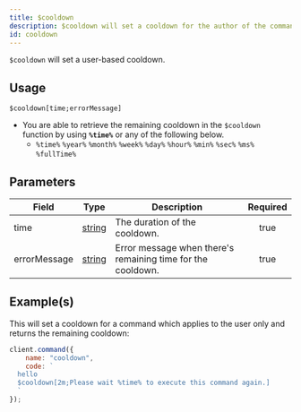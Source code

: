 ```yaml
---
title: $cooldown
description: $cooldown will set a cooldown for the author of the command after being used.
id: cooldown
---
```


`$cooldown` will set a user-based cooldown.

## Usage

```aoi
$cooldown[time;errorMessage]
```

-   You are able to retrieve the remaining cooldown in the `$cooldown` function by using **`%time%`** or any of the
    following below.
    -   `%time%` `%year%` `%month%` `%week%` `%day%` `%hour%` `%min%` `%sec%` `%ms%` `%fullTime%`

## Parameters

| Field        | Type                                                                                              | Description                                                 | Required |
| ------------ | ------------------------------------------------------------------------------------------------- | ----------------------------------------------------------- | :------: |
| time         | [string](https://developer.mozilla.org/en-US/docs/Web/JavaScript/Reference/Global_Objects/String) | The duration of the cooldown.                               |   true   |
| errorMessage | [string](https://developer.mozilla.org/en-US/docs/Web/JavaScript/Reference/Global_Objects/String) | Error message when there's remaining time for the cooldown. |   true   |

## Example(s)

This will set a cooldown for a command which applies to the user only and returns the remaining cooldown:

```javascript
client.command({
    name: "cooldown",
    code: `
  hello
  $cooldown[2m;Please wait %time% to execute this command again.]
  `
});
```
